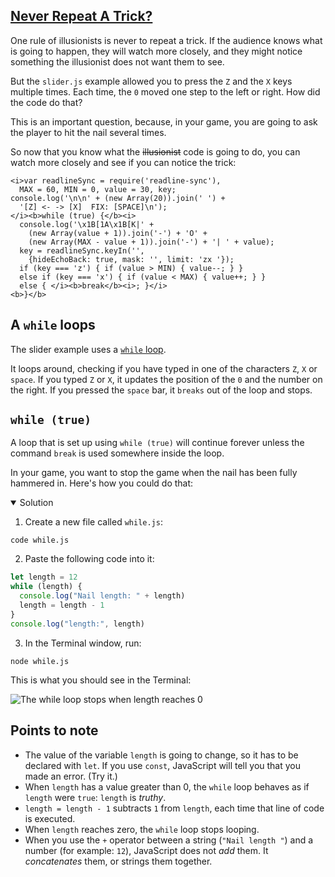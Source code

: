 <!-- Never Repeat a Trick -->
<section
  id="never-repeat-a-trick"
  aria-labelledby="never-repeat-a-trick"
  data-item="Never Repeat A Trick?"
>
  <h2><a href="#never-repeat-a-trick">Never Repeat A Trick?</a></h2>
  
One rule of illusionists is never to repeat a trick. If the audience knows what is going to happen, they will watch more closely, and they might notice something the illusionist does not want them to see.

But the `slider.js` example allowed you to press the `Z` and the `X` keys multiple times. Each time, the `0` moved one step to the left or right. How did the code do that?

This is an important question, because, in your game, you are going to ask the player to hit the nail several times.

So now that you know what the <s>illusionist</s> code is going to do, you can watch more closely and see if you can notice the trick:

```javascript-
<i>var readlineSync = require('readline-sync'),
  MAX = 60, MIN = 0, value = 30, key;
console.log('\n\n' + (new Array(20)).join(' ') +
  '[Z] <- -> [X]  FIX: [SPACE]\n');
</i><b>while (true) {</b><i>
  console.log('\x1B[1A\x1B[K|' +
    (new Array(value + 1)).join('-') + 'O' +
    (new Array(MAX - value + 1)).join('-') + '| ' + value);
  key = readlineSync.keyIn('',
    {hideEchoBack: true, mask: '', limit: 'zx '});
  if (key === 'z') { if (value > MIN) { value--; } }
  else if (key === 'x') { if (value < MAX) { value++; } }
  else { </i><b>break</b><i>; }</i>
<b>}</b>
```

## A `while` loops
The slider example uses a [`while` loop](https://developer.mozilla.org/en-US/docs/Web/JavaScript/Reference/Statements/while).

It loops around, checking if you have typed in one of the characters `Z`, `X` or `space`. If you typed `Z` or `X`, it updates the position of the `0` and the number on the right. If you pressed the `space` bar, it `breaks` out of the loop and stops.

## `while (true)`
A loop that is set up using `while (true)` will continue forever unless the command `break` is used somewhere inside the loop.

In your game, you want to stop the game when the nail has been fully hammered in. Here's how you could do that:

<details class="sandbox" open>
<summary>Solution</summary>

1. Create a new file called `while.js`:

```bash-w
code while.js
```

2. Paste the following code into it:

```javascript
let length = 12
while (length) {
  console.log("Nail length: " + length)
  length = length - 1
}
console.log("length:", length)
```

3. In the Terminal window, run:

```bash-w
node while.js
```

This is what you should see in the Terminal:

![The `while` loop stops when `length` reaches `0`](images/whileLength.webp)

</details>

## Points to note

* The value of the variable `length` is going to change, so it has to be declared with `let`. If you use `const`, JavaScript will tell you that you made an error. (Try it.)
* When `length` has a value greater than 0, the `while` loop behaves as if `length` were `true`: `length` is _truthy_.
* `length = length - 1` subtracts `1` from `length`, each time that line of code is executed.
* When `length` reaches zero, the `while` loop stops looping.
* When you use the `+` operator between a string (`"Nail length "`) and a number (for example: `12`), JavaScript does not _add_ them. It _concatenates_ them, or strings them together.

</section>